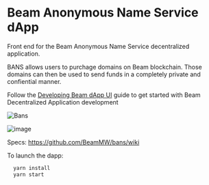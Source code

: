 
# Beam Anonymous Name Service dApp

Front end for the Beam Anonymous Name Service decentralized application.

BANS allows users to purchage domains on Beam blockchain. Those domains can then be used to send funds in a completely private and confiential manner. 

Follow the [Developing Beam dApp UI](https://beam.mw/en/docs/dev/developing-beam-dapp-ui) guide to get started with Beam Decentralized Application development

![Bans](https://user-images.githubusercontent.com/37414225/171623619-59d24882-5a56-45ef-8928-e1b131144b52.jpg)

![image](https://github.com/BeamMW/bans/assets/37414225/ba60d7f3-deb1-4103-a135-6ce119976cf2)


Specs: https://github.com/BeamMW/bans/wiki

To launch the dapp: 
```bash
  yarn install
  yarn start
```
